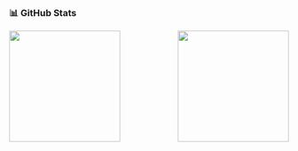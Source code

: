 ### 📊 GitHub Stats

<div style="display: flex; justify-content: space-between; flex: 1; align-items: center">
  <img height=200 align="center" src="https://github-readme-stats-gilt-nine-44.vercel.app/api?username=Raven0uss&show_icons=true&theme=tokyonight&hide=stars,issues" />
  <img height=200 align="center" src="https://github-readme-stats-gilt-nine-44.vercel.app/api/top-langs/?username=Raven0uss&&layout=compact&langs_count=8&card_width=320&hide=html,css" />
</div>
<!--
**Raven0uss/Raven0uss** is a ✨ _special_ ✨ repository because its `README.md` (this file) appears on your GitHub profile.

Here are some ideas to get you started:

- 🔭 I’m currently working on ...
- 🌱 I’m currently learning ...
- 👯 I’m looking to collaborate on ...
- 🤔 I’m looking for help with ...
- 💬 Ask me about ...
- 📫 How to reach me: ...
- 😄 Pronouns: ...
- ⚡ Fun fact: ...
-->
